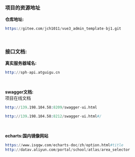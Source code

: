 ### 项目的资源地址

**仓库地址:**
```s
https://gitee.com/jch1011/vue3_admin_template-bj1.git
```

<br>

### 接口文档:
**真实服务器域名:** 
```s
http://sph-api.atguigu.cn
```

<br>

**swagger文档:**  
项目在线文档
```s
http://139.198.104.58:8209/swagger-ui.html

http://139.198.104.58:8212/swagger-ui.html#/
```

<br>

**echarts:国内镜像网站**
```s
https://www.isqqw.com/echarts-doc/zh/option.html#title
http://datav.aliyun.com/portal/school/atlas/area_selector
```

